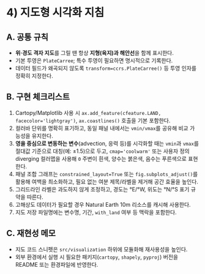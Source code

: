 # 4) 지도형 시각화 지침

## A. 공통 규칙
- **위·경도 격자 지도**를 그릴 땐 항상 **지형(육지)과 해안선**을 함께 표시한다.
- 기본 투영은 `PlateCarree`; 특수 투영이 필요하면 명시적으로 기록한다.
- 데이터 필드가 왜곡되지 않도록 `transform=ccrs.PlateCarree()` 등 투영 인자를 정확히 지정한다.

## B. 구현 체크리스트
1. Cartopy/Matplotlib 사용 시 `ax.add_feature(cfeature.LAND, facecolor='lightgray')`, `ax.coastlines()` 호출을 기본 포함한다.
2. 컬러바 단위를 명확히 표기하고, 동일 패널 내에서는 `vmin/vmax`를 공유해 비교 가능성을 유지한다.
3. **영을 중심으로 변동하는 변수**(advection, 응력 등)를 시각화할 때는 `vmin`과 `vmax`를 절대값 기준으로 대칭(예: ±1.5)으로 두고, `cmap='coolwarm'` 또는 사용자 정의 diverging 컬러맵을 사용해 `0` 주변이 흰색, 양수는 붉은색, 음수는 푸른색으로 표현한다.
4. 패널 조합 그래프는 `constrained_layout=True` 또는 `fig.subplots_adjust()`를 활용해 여백을 최소화하고, 필요 없는 여분 제목/라벨을 제거해 공간 효율을 높인다.
5. 그리드라인 라벨은 과도하지 않게 조정하고, 경도는 °E/°W, 위도는 °N/°S 표기 규약을 따른다.
6. 고해상도 데이터가 필요할 경우 Natural Earth 10m 리소스를 캐시해 사용한다.
7. 지도 저장 파일명에는 변수명, 기간, `with_land` 여부 등 맥락을 포함한다.

## C. 재현성 메모
- 지도 코드 스니펫은 `src/visualization` 하위에 모듈화해 재사용성을 높인다.
- 외부 환경에서 실행 시 필요한 패키지(`cartopy`, `shapely`, `pyproj`) 버전을 README 또는 환경파일에 반영한다.
